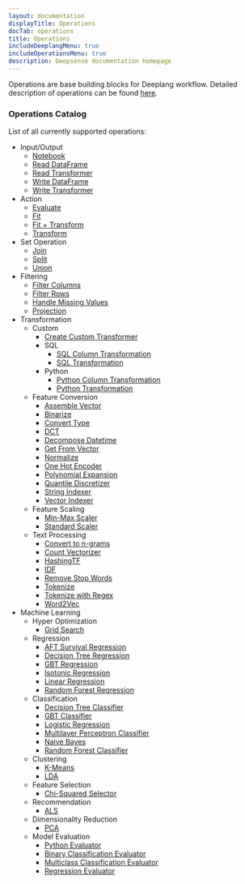 ```yaml
---
layout: documentation
displayTitle: Operations
docTab: operations
title: Operations
includeDeeplangMenu: true
includeOperationsMenu: true
description: Deepsense documentation homepage
---
```


Operations are base building blocks for Deeplang workflow.
Detailed description of operations can be found [here](deeplang_overview.html#operations).

### Operations Catalog
List of all currently supported operations:

* Input/Output
  * [Notebook](operations/notebook.html)
  * [Read DataFrame](operations/read_dataframe.html)
  * [Read Transformer](operations/read_transformer.html)
  * [Write DataFrame](operations/write_dataframe.html)
  * [Write Transformer](operations/write_transformer.html)
* Action
  * [Evaluate](operations/evaluate.html)
  * [Fit](operations/fit.html)
  * [Fit + Transform](operations/fit_plus_transform.html)
  * [Transform](operations/transform.html)
* Set Operation
  * [Join](operations/join.html)
  * [Split](operations/split.html)
  * [Union](operations/union.html)
* Filtering
  * [Filter Columns](operations/filter_columns.html)
  * [Filter Rows](operations/filter_rows.html)
  * [Handle Missing Values](operations/handle_missing_values.html)
  * [Projection](operations/projection.html)
* Transformation
  * Custom
    * [Create Custom Transformer](operations/create_custom_transformer.html)
    * SQL
      * [SQL Column Transformation](operations/sql_column_transformation.html)
      * [SQL Transformation](operations/sql_transformation.html)
    * Python
      * [Python Column Transformation](operations/python_column_transformation.html)
      * [Python Transformation](operations/python_transformation.html)
  * Feature Conversion
    * [Assemble Vector](operations/assemble_vector.html)
    * [Binarize](operations/binarize.html)
    * [Convert Type](operations/convert_type.html)
    * [DCT](operations/dct.html)
    * [Decompose Datetime](operations/decompose_datetime.html)
    * [Get From Vector](operations/get_from_vector.html)
    * [Normalize](operations/normalize.html)
    * [One Hot Encoder](operations/one_hot_encoder.html)
    * [Polynomial Expansion](operations/polynomial_expansion.html)
    * [Quantile Discretizer](operations/quantile_discretizer.html)
    * [String Indexer](operations/string_indexer.html)
    * [Vector Indexer](operations/vector_indexer.html)
  * Feature Scaling
    * [Min-Max Scaler](operations/min-max_scaler.html)
    * [Standard Scaler](operations/standard_scaler.html)
  * Text Processing
    * [Convert to n-grams](operations/convert_to_n-grams.html)
    * [Count Vectorizer](operations/count_vectorizer.html)
    * [HashingTF](operations/hashingtf.html)
    * [IDF](operations/idf.html)
    * [Remove Stop Words](operations/remove_stop_words.html)
    * [Tokenize](operations/tokenize.html)
    * [Tokenize with Regex](operations/tokenize_with_regex.html)
    * [Word2Vec](operations/word2vec.html)
* Machine Learning
  * Hyper Optimization
    * [Grid Search](operations/grid_search.html)
  * Regression
    * [AFT Survival Regression](operations/aft_survival_regression.html)
    * [Decision Tree Regression](operations/decision_tree_regression.html)
    * [GBT Regression](operations/gbt_regression.html)
    * [Isotonic Regression](operations/isotonic_regression.html)
    * [Linear Regression](operations/linear_regression.html)
    * [Random Forest Regression](operations/random_forest_regression.html)
  * Classification
    * [Decision Tree Classifier](operations/decision_tree_classifier.html)
    * [GBT Classifier](operations/gbt_classifier.html)
    * [Logistic Regression](operations/logistic_regression.html)
    * [Multilayer Perceptron Classifier](operations/multilayer_perceptron_classifier.html)
    * [Naive Bayes](operations/naive_bayes.html)
    * [Random Forest Classifier](operations/random_forest_classifier.html)
  * Clustering
    * [K-Means](operations/k-means.html)
    * [LDA](operations/lda.html)
  * Feature Selection
    * [Chi-Squared Selector](operations/chi-squared_selector.html)
  * Recommendation
    * [ALS](operations/als.html)
  * Dimensionality Reduction
    * [PCA](operations/pca.html)
  * Model Evaluation
    * [Python Evaluator](operations/python_evaluator.html)
    * [Binary Classification Evaluator](operations/binary_classification_evaluator.html)
    * [Multiclass Classification Evaluator](operations/multiclass_classification_evaluator.html)
    * [Regression Evaluator](operations/regression_evaluator.html)
